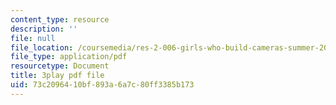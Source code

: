 ```yaml
---
content_type: resource
description: ''
file: null
file_location: /coursemedia/res-2-006-girls-who-build-cameras-summer-2016/73c2096410bf893a6a7c80ff3385b173_fp7wylcPRKM.pdf
file_type: application/pdf
resourcetype: Document
title: 3play pdf file
uid: 73c20964-10bf-893a-6a7c-80ff3385b173
---
```


